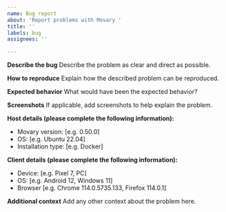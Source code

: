 ```yaml
---
name: Bug report
about: 'Report problems with Movary '
title: ''
labels: bug
assignees: ''

---
```


**Describe the bug**
Describe the problem as clear and direct as possible.

**How to reproduce**
Explain how the described problem can be reproduced.

**Expected behavior**
What would have been the expected behavior? 

**Screenshots**
If applicable, add screenshots to help explain the problem.

**Host details (please complete the following information):**
 - Movary version:  [e.g. 0.50.0]
 - OS: [e.g. Ubuntu 22.04]
 - Installation type: [e.g. Docker]

**Client details (please complete the following information):**
 - Device: [e.g. Pixel 7, PC]
 - OS: [e.g. Android 12, Windows 11]
 - Browser [e.g. Chrome 114.0.5735.133, Firefox 114.0.1]

**Additional context**
Add any other context about the problem here.
